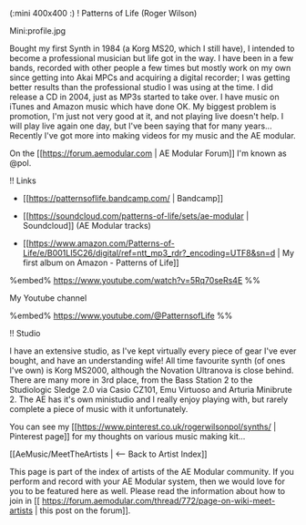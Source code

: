 (:mini 400x400 :)
! Patterns of Life
(Roger Wilson)

Mini:profile.jpg

Bought my first Synth in 1984 (a Korg MS20, which I still have), I intended to become a professional musician but life got in the way. I have been in a few bands, recorded with other people a few times but mostly work on my own since getting into Akai MPCs and acquiring a digital recorder;  I was getting better results than the professional studio I was using at the time. I did release a CD in 2004, just as MP3s started to take over. I have music on iTunes and Amazon music which have done OK. My biggest problem is promotion, I'm just not very good at it, and not playing live doesn't help. I will play live again one day, but I've been saying that for many years... Recently I've got more into making videos for my music and the AE modular.

On the [[https://forum.aemodular.com | AE Modular Forum]] I'm known as @pol.

!! Links

* [[https://patternsoflife.bandcamp.com/ | Bandcamp]]

* [[https://soundcloud.com/patterns-of-life/sets/ae-modular | Soundcloud]] (AE Modular tracks)
* [[https://www.amazon.com/Patterns-of-Life/e/B001LI5C26/digital/ref=ntt_mp3_rdr?_encoding=UTF8&sn=d | My first album on Amazon - Patterns of Life]]

%embed% https://www.youtube.com/watch?v=5Rq70seRs4E %%

My Youtube channel

%embed% https://www.youtube.com/@PatternsofLife %%



!! Studio

I have an extensive studio, as I've kept virtually every piece of gear I've ever bought, and have an understanding wife! All time favourite synth (of ones I've own) is Korg MS2000, although the Novation Ultranova is close behind. There are many more in 3rd place, from the Bass Station 2 to the Studiologic Sledge 2.0 via Casio CZ101, Emu Virtuoso and Arturia Minibrute 2. The AE has it's own ministudio and I really enjoy playing with, but rarely complete a piece of music with it unfortunately.

You can see my [[https://www.pinterest.co.uk/rogerwilsonpol/synths/ | Pinterest page]] for my thoughts on various  music making kit...

[[AeMusic/MeetTheArtists | <-- Back to Artist Index]]

This page is part of the index of artists of the AE Modular community. If you perform and record with your AE Modular system, then we would love for you to be featured here as well. Please read the information about how to join in [[ https://forum.aemodular.com/thread/772/page-on-wiki-meet-artists | this post on the forum]].